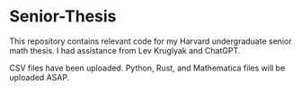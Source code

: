 # Senior-Thesis
This repository contains relevant code for my Harvard undergraduate senior math thesis. I had assistance from Lev Kruglyak and ChatGPT.

CSV files have been uploaded. Python, Rust, and Mathematica files will be uploaded ASAP.
